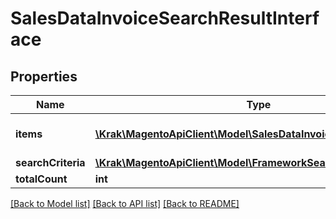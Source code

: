 # SalesDataInvoiceSearchResultInterface

## Properties
Name | Type | Description | Notes
------------ | ------------- | ------------- | -------------
**items** | [**\Krak\MagentoApiClient\Model\SalesDataInvoiceInterface[]**](SalesDataInvoiceInterface.md) | Array of collection items. | 
**searchCriteria** | [**\Krak\MagentoApiClient\Model\FrameworkSearchCriteriaInterface**](FrameworkSearchCriteriaInterface.md) |  | 
**totalCount** | **int** | Total count. | 

[[Back to Model list]](../README.md#documentation-for-models) [[Back to API list]](../README.md#documentation-for-api-endpoints) [[Back to README]](../README.md)



